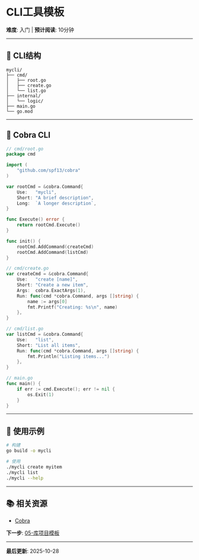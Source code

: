 # CLI工具模板

**难度**: 入门 | **预计阅读**: 10分钟

---

## 📖 CLI结构

```
mycli/
├── cmd/
│   ├── root.go
│   ├── create.go
│   └── list.go
├── internal/
│   └── logic/
├── main.go
└── go.mod
```

---

## 🎯 Cobra CLI

```go
// cmd/root.go
package cmd

import (
    "github.com/spf13/cobra"
)

var rootCmd = &cobra.Command{
    Use:   "mycli",
    Short: "A brief description",
    Long:  `A longer description`,
}

func Execute() error {
    return rootCmd.Execute()
}

func init() {
    rootCmd.AddCommand(createCmd)
    rootCmd.AddCommand(listCmd)
}

// cmd/create.go
var createCmd = &cobra.Command{
    Use:   "create [name]",
    Short: "Create a new item",
    Args:  cobra.ExactArgs(1),
    Run: func(cmd *cobra.Command, args []string) {
        name := args[0]
        fmt.Printf("Creating: %s\n", name)
    },
}

// cmd/list.go
var listCmd = &cobra.Command{
    Use:   "list",
    Short: "List all items",
    Run: func(cmd *cobra.Command, args []string) {
        fmt.Println("Listing items...")
    },
}

// main.go
func main() {
    if err := cmd.Execute(); err != nil {
        os.Exit(1)
    }
}
```

---

## 🚀 使用示例

```bash
# 构建
go build -o mycli

# 使用
./mycli create myitem
./mycli list
./mycli --help
```

---

## 📚 相关资源

- [Cobra](https://github.com/spf13/cobra)

**下一步**: [05-库项目模板](./05-库项目模板.md)

---

**最后更新**: 2025-10-28

